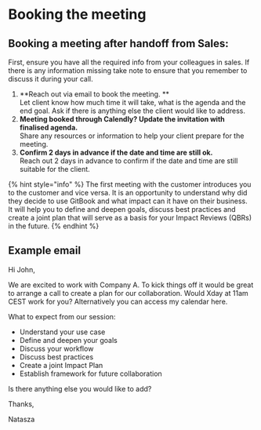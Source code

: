 # Booking the meeting

## Booking a meeting after handoff from Sales:

First, ensure you have all the required info from your colleagues in sales. If there is any information missing take note to ensure that you remember to discuss it during your call. 

1. **Reach out via email to book the meeting. **\
   Let client know how much time it will take, what is the agenda and the end goal. Ask if there is anything else the client would like to address.
2. **Meeting booked through Calendly? Update the invitation with finalised agenda.**\
   Share any resources or information to help your client prepare for the meeting.
3. **Confirm 2 days in advance if the date and time are still ok.**\
   Reach out 2 days in advance to confirm if the date and time are still suitable for the client.

{% hint style="info" %}
The first meeting with the customer introduces you to the customer and vice versa. It is an opportunity to understand why did they decide to use GitBook and what impact can it have on their business.\
It will help you to define and deepen goals, discuss best practices and create a joint plan that will serve as a basis for your Impact Reviews (QBRs) in the future.
{% endhint %}

## Example email

Hi John,

We are excited to work with Company A. To kick things off it would be great to arrange a call to create a plan for our collaboration. Would Xday at 11am CEST work for you? Alternatively you can access my calendar here.

What to expect from our session:

* Understand your use case 
* Define and deepen your goals
* Discuss your workflow
* Discuss best practices 
* Create a joint Impact Plan
* Establish framework for future collaboration 

Is there anything else you would like to add?

Thanks,

Natasza
